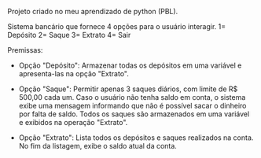 Projeto criado no meu aprendizado de python (PBL).

Sistema bancário que fornece 4 opções para o usuário interagir.
1= Depósito
2= Saque
3= Extrato
4= Sair

Premissas:

- Opção "Depósito":
Armazenar todas os depósitos em uma variável e apresenta-las na opção "Extrato".

- Opção "Saque":
Permitir apenas 3 saques diários, com limite de R$ 500,00 cada um. Caso o usuário não tenha saldo em conta,
o sistema exibe uma mensagem informando que não é possível sacar o dinheiro por falta de saldo. Todos os saques
são armazenados em uma variável e exibidos na operação "Extrato".

- Opção "Extrato":
Lista todos os depósitos e saques realizados na conta. No fim da listagem, exibe o saldo atual da conta.

